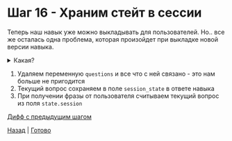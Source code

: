 # Шаг 16 - Храним стейт в сессии

Теперь наш навык уже можно выкладывать для пользователей.
Но.. все же осталась одна проблема, которая произойдет при выкладке новой версии навыка.
<details>
 <summary>Какая?</summary>

 При перезапуске сервера переменная `questions` обнулится. Пользователи, которые в момент обновления общаются с навыком,
 получат странное поведение: неожиданно навык просто забудет текущий вопрос и выдаст новый.
 Чтобы такого не происходило, приложение вообще не должно хранить никакого состояния.
 Все данные лучше держать в отдельном хранилище, например в бд. Тогда перезапуск приложения будет безопасным.
 У навыков Алисы есть встроенная возможность [хранить состояние сессии](https://yandex.ru/dev/dialogs/alice/doc/session-persistence-docpage/) - давайте ею воспользуемся!
</details>

1. Удаляем переменную `questions` и все что с ней связано - это нам больше не пригодится
2. Текущий вопрос сохраняем в поле `session_state` в ответе навыка
3. При получении фразы от пользователя считываем текущий вопрос из поля `state.session`

[Дифф с предыдущим шагом][diff]

[Назад][prev] | [Готово][next]

[prev]: https://github.com/vitalets/alice-workshop/tree/step15
[diff]: https://github.com/vitalets/alice-workshop/compare/step15...step16
[next]: http://bit.ly/alice-workshop_step17
